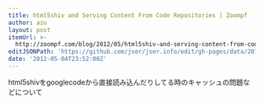 ```yaml
---
title: html5shiv and Serving Content From Code Repositories | Zoompf
author: azu
layout: post
itemUrl: >-
  http://zoompf.com/blog/2012/05/html5shiv-and-serving-content-from-code-repositories
editJSONPath: 'https://github.com/jser/jser.info/edit/gh-pages/data/2012/05/index.json'
date: '2012-05-04T23:52:00Z'
---
```

html5shivをgooglecodeから直接読み込んだりしてる時のキャッシュの問題などについて
